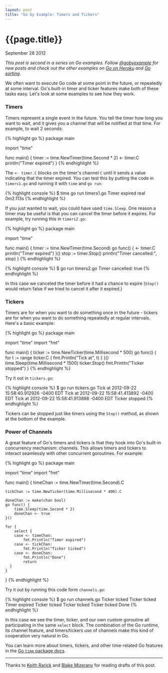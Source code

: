 ```yaml
---
layout: post
title: "Go by Example: Timers and Tickers"
---
```


# {{page.title}}

<span class="meta">September 28 2012</span>

_This post is second in a series on Go examples. Follow [@gobyexample](https://twitter.com/gobyexample)
for new posts and check out the other examples on [Go on Heroku](http://mmcgrana.github.com/2012/09/getting-started-with-go-on-heroku.html)
and [Go sorting](http://mmcgrana.github.com/2012/09/go-by-example-sort-by-function.html)._

We often want to execute Go code at some point in the future, or
repeatedly at some interval. Go's built-in timer and ticker features
make both of these tasks easy. Let's look at some examples to see
how they work.


### Timers

Timers represent a single event in the future. You tell the timer
how long you want to wait, and it gives you a channel that will
be notified at that time. For example, to wait 2 seconds:

{% highlight go %}
package main

import "time"

func main() {
    timer := time.NewTimer(time.Second * 2)
    <- timer.C
    println("Timer expired")
}
{% endhighlight %}

The `<- timer.C` blocks on the timer's channel `C` until it sends a
value indicating that the timer expired. You can test this by putting
the code in `timers1.go` and running it with `time` and `go run`:

{% highlight console %}
$ time go run timers1.go
Timer expired
real  0m2.113s
{% endhighlight %}

If you just wanted to wait, you could have used `time.Sleep`. One
reason a timer may be useful is that you can cancel the timer before
it expires. For example, try running this in `timers2.go`:

{% highlight go %}
package main

import "time"

func main() {
    timer := time.NewTimer(time.Second)
    go func() {
        <- timer.C
        println("Timer expired")
    }()
    stop := timer.Stop()
    println("Timer cancelled:", stop)
}
{% endhighlight %}

{% highlight console %}
$ go run timers2.go
Timer cancelled: true
{% endhighlight %}

In this case we canceled the timer before it had a chance to expire
(`Stop()` would return false if we tried to cancel it after it
expired.)


### Tickers

Timers are for when you want to do something once in the future -
tickers are for when you want to do something repeatedly at regular
intervals. Here's a basic example:

{% highlight go %}
package main

import "time"
import "fmt"

func main() {
    ticker := time.NewTicker(time.Millisecond * 500)
    go func() {
        for t := range ticker.C {
            fmt.Println("Tick at", t)
        }
    }()
    time.Sleep(time.Millisecond * 1500)
    ticker.Stop()
    fmt.Println("Ticker stopped")
}
{% endhighlight %}

Try it out in `tickers.go`:

{% highlight console %}
$ go run tickers.go
Tick at 2012-09-22 15:58:40.912926 -0400 EDT
Tick at 2012-09-22 15:58:41.413892 -0400 EDT
Tick at 2012-09-22 15:58:41.913888 -0400 EDT
Ticker stopped
{% endhighlight %}

Tickers can be stopped just like timers using the `Stop()` method, as
shown at the bottom of the example.


### Power of Channels

A great feature of Go's timers and tickers is that they hook into
Go's built-in concurrency mechanism: channels. This allows timers
and tickers to interact seamlessly with other concurrent goroutines.
For example:

{% highlight go %}
package main

import "time"
import "fmt"

func main() {
    timeChan := time.NewTimer(time.Second).C
    
    tickChan := time.NewTicker(time.Millisecond * 400).C
    
    doneChan := make(chan bool)
    go func() {
        time.Sleep(time.Second * 2)
        doneChan <- true
    }()
    
    for {
        select {
        case <- timeChan:
            fmt.Println("Timer expired")
        case <- tickChan:
            fmt.Println("Ticker ticked")
        case <- doneChan:
            fmt.Println("Done")
            return
      }
    }
}
{% endhighlight %}

Try it out by running this code form `channels.go`:

{% highlight console %}
$ go run channels.go
Ticker ticked
Ticker ticked
Timer expired
Ticker ticked
Ticker ticked
Ticker ticked
Done
{% endhighlight %}

In this case we see the timer, ticker, and our own custom goroutine
all participating in the same `select` block. The combination of the
Go runtime, its channel feature, and timers/tickers use of channels
make this kind of cooperation very natural in Go.

You can learn more about timers, tickers, and other time-related Go
features in the [Go `time` package docs](http://golang.org/pkg/time/).

-----

Thanks to [Keith Rarick](http://xph.us/) and [Blake Mizerany](https://github.com/bmizerany)
for reading drafts of this post.
